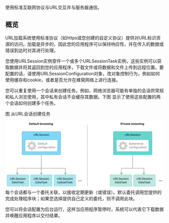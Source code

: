使用标准互联网协议与URL交互并与服务器通信。
## 概览
URL加载系统使用标准协议（如https或您创建的自定义协议）提供对URL标识资源的访问。加载是异步的，因此您的应用程序可以保持响应性，并在传入的数据或错误到达时对其进行处理。

您使用URLSession实例穿件一个或多个URLSessionTask实例，这些实例可以获取数据并将其返回到您的应用程序，下载文件或将数据和文件上传到远程位置。要配置的话，请使用URLSessionConfiguration对象，改对象控制行为，例如如何使用缓存和cookie，或者是否允许在蜂窝网络上进行连接。

您可以重复使用一个会话来创建任务。例如，网络浏览器可能有单独的会话供常规和私人浏览使用，其中私有会话不会缓存其数据。下图 显示了使用这些配置的两个会话如何创建多个任务。

图 从URL会话创建任务

![1606357598382](image/1606357598382.png)每个会话都与一个委托关联，以接收定期更新（或错误）。默认委托调用您提供的完成处理程序块；如果您选择提供自己定义的委托，则不调用此块。

您可以将会话配置为后台运行，这样当应用程序暂停时，系统可以代表它下载数据并唤醒应用程序以交付结果。




